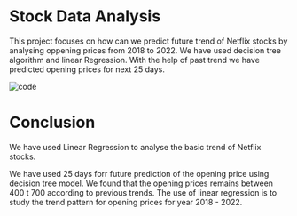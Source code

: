# Stock Data Analysis

This project focuses on how can we predict future trend of Netflix stocks by analysing oppening prices from 2018 to 2022.
We have used decision tree algorithm and linear Regression. With the help of past trend we have predicted opening prices for next 25 days.

![code](https://user-images.githubusercontent.com/92243722/197177363-bd2a8649-e378-462b-9858-2ce7e984ac49.png)


# Conclusion

We have used Linear Regression to analyse the basic trend of Netflix stocks.

We have used 25 days forr future prediction of the opening price using decision tree model.
We found that the opening prices remains between 400 t 700 according to previous trends.
The use of linear regression is to study the trend pattern for opening prices for year 2018 - 2022.
